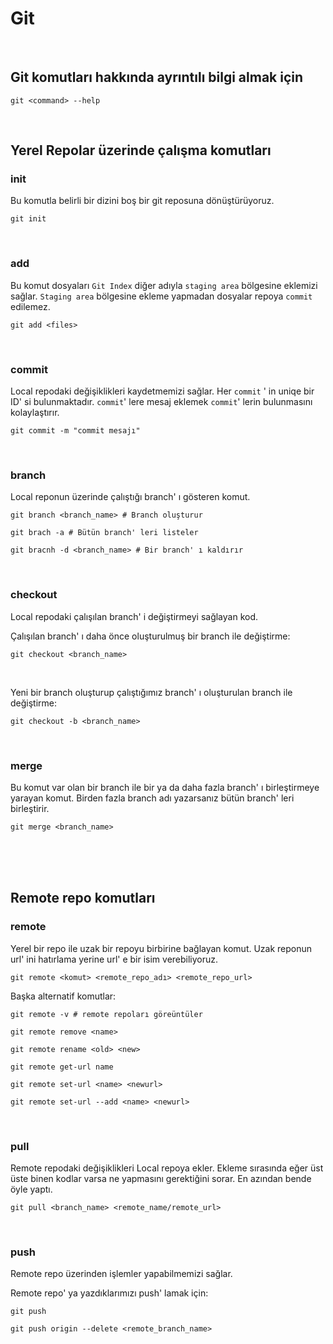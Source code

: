 # Git

<br />

## Git komutları hakkında ayrıntılı bilgi almak için
    git <command> --help

<br />

## Yerel Repolar üzerinde çalışma komutları

### init
Bu komutla belirli bir dizini boş bir git reposuna dönüştürüyoruz.

    git init

<br />

### add
Bu komut dosyaları ``Git Index`` diğer adıyla ``staging area`` bölgesine eklemizi sağlar. ``Staging area`` bölgesine ekleme yapmadan dosyalar repoya ``commit`` edilemez.

    git add <files>

<br />

### commit 
Local repodaki değişiklikleri kaydetmemizi sağlar. Her ``commit`` ' in uniqe bir ID' si bulunmaktadır. ``commit``' lere mesaj eklemek ``commit``' lerin bulunmasını kolaylaştırır.

    git commit -m "commit mesajı"

<br />

### branch
Local reponun üzerinde çalıştığı branch' ı gösteren komut.


    git branch <branch_name> # Branch oluşturur

    git brach -a # Bütün branch' leri listeler

    git bracnh -d <branch_name> # Bir branch' ı kaldırır

<br />

### checkout
Local repodaki çalışılan branch' i değiştirmeyi sağlayan kod.

Çalışılan branch' ı daha önce oluşturulmuş bir branch ile değiştirme: 

    git checkout <branch_name>

<br />

Yeni bir branch oluşturup çalıştığımız branch' ı oluşturulan branch ile değiştirme:

    git checkout -b <branch_name>

<br />

### merge
Bu komut var olan bir branch ile bir ya da daha fazla branch' ı birleştirmeye yarayan komut. Birden fazla branch adı yazarsanız bütün branch' leri birleştirir.

    git merge <branch_name>

<br />
<br />
<br />

## Remote repo komutları

### remote
Yerel bir repo ile uzak bir repoyu birbirine bağlayan komut. Uzak reponun url' ini hatırlama yerine url' e bir isim verebiliyoruz.

    git remote <komut> <remote_repo_adı> <remote_repo_url>

Başka alternatif komutlar:

    git remote -v # remote repoları göreüntüler

    git remote remove <name>

    git remote rename <old> <new>

    git remote get-url name

    git remote set-url <name> <newurl>

    git remote set-url --add <name> <newurl>

<br />

### pull
Remote repodaki değişiklikleri Local repoya ekler. Ekleme sırasında eğer üst üste binen kodlar varsa ne yapmasını gerektiğini sorar. En azından bende öyle yaptı.

    git pull <branch_name> <remote_name/remote_url>

<br />

### push
Remote repo üzerinden işlemler yapabilmemizi sağlar.

Remote repo' ya yazdıklarımızı push' lamak için:

    git push

    git push origin --delete <remote_branch_name>